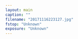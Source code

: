 ```yaml
---
layout: main
caption: ""
filename: "20171116223127.jpg"
fstop: "Unknown"
exposure: "Unknown"
---
```

